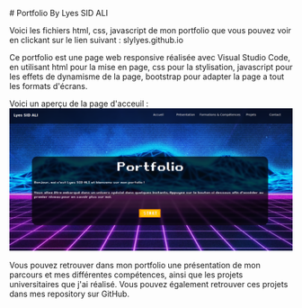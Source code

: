 # Portfolio        By   Lyes SID ALI


Voici les fichiers html, css, javascript de mon portfolio que vous pouvez voir en clickant sur le lien suivant : slylyes.github.io 

Ce portfolio est une page web responsive réalisée avec Visual Studio Code, en utilisant html pour la mise en page, css pour la stylisation, javascript pour les effets de dynamisme de la page, bootstrap pour adapter la page a tout les formats d'écrans.

Voici un aperçu de la page d'acceuil : 
![Aperçu du Portfolio](screenshot.png)


Vous pouvez retrouver dans mon portfolio une présentation de mon parcours et mes différentes compétences, ainsi que les projets universitaires que j'ai réalisé. Vous pouvez également retrouver ces projets dans mes repository sur GitHub.

